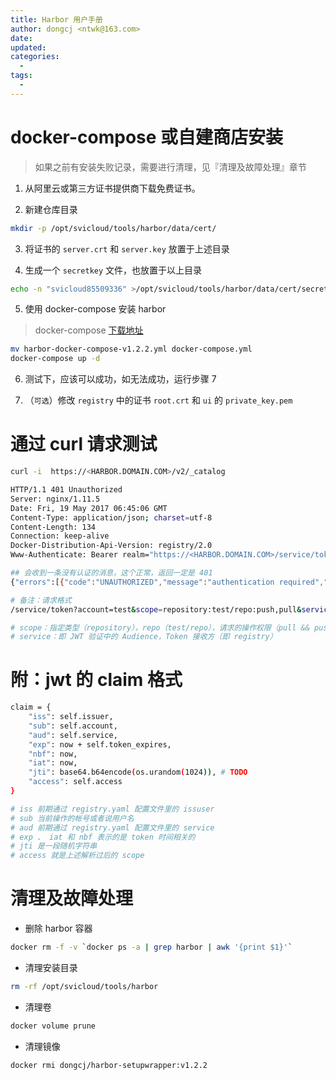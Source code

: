 ```yaml
---
title: Harbor 用户手册
author: dongcj <ntwk@163.com>
date: 
updated: 
categories: 
  - 
tags: 
  - 
---
```


# docker-compose 或自建商店安装
> 如果之前有安装失败记录，需要进行清理，见『清理及故障处理』章节

1. 从阿里云或第三方证书提供商下载免费证书。

2. 新建仓库目录

```bash
mkdir -p /opt/svicloud/tools/harbor/data/cert/
```

3. 将证书的 `server.crt` 和 `server.key` 放置于上述目录

4. 生成一个 `secretkey` 文件，也放置于以上目录

```bash
echo -n "svicloud85509336" >/opt/svicloud/tools/harbor/data/cert/secretkey
```

5. 使用 docker-compose 安装 harbor

> docker-compose [下载地址](http://download.svicloud.com/harbor-docker-compose-v1.2.2.yml)

```bash
mv harbor-docker-compose-v1.2.2.yml docker-compose.yml 
docker-compose up -d
```

6. 测试下，应该可以成功，如无法成功，运行步骤 7

7. （` 可选 `）修改 `registry` 中的证书 `root.crt` 和 `ui` 的 `private_key.pem`

# 通过 curl 请求测试
```bash
curl -i  https://<HARBOR.DOMAIN.COM>/v2/_catalog

HTTP/1.1 401 Unauthorized
Server: nginx/1.11.5
Date: Fri, 19 May 2017 06:45:06 GMT
Content-Type: application/json; charset=utf-8
Content-Length: 134
Connection: keep-alive
Docker-Distribution-Api-Version: registry/2.0
Www-Authenticate: Bearer realm="https://<HARBOR.DOMAIN.COM>/service/token",service="token-service",scope="registry:catalog:*"

## 会收到一条没有认证的消息，这个正常，返回一定是 401
{"errors":[{"code":"UNAUTHORIZED","message":"authentication required","detail":[{"Type":"registry","Name":"catalog","Action":"*"}]}]}

# 备注：请求格式
/service/token?account=test&scope=repository:test/repo:push,pull&service=token-service

# scope：指定类型（repository），repo（test/repo），请求的操作权限（pull && push）
# service：即 JWT 验证中的 Audience，Token 接收方（即 registry）
```

# 附：jwt 的 claim 格式
```bash
claim = {
    "iss": self.issuer,
    "sub": self.account,
    "aud": self.service,
    "exp": now + self.token_expires,
    "nbf": now,
    "iat": now,
    "jti": base64.b64encode(os.urandom(1024)), # TODO
    "access": self.access
}

# iss 前期通过 registry.yaml 配置文件里的 issuser
# sub 当前操作的帐号或者说用户名
# aud 前期通过 registry.yaml 配置文件里的 service
# exp 、 iat 和 nbf 表示的是 token 时间相关的
# jti 是一段随机字符串
# access 就是上述解析过后的 scope
```

# 清理及故障处理

  - 删除 harbor 容器

```bash
docker rm -f -v `docker ps -a | grep harbor | awk '{print $1}'`
```

  - 清理安装目录

```bash
rm -rf /opt/svicloud/tools/harbor
```
  - 清理卷

```bash
docker volume prune
```
  - 清理镜像

```bash
docker rmi dongcj/harbor-setupwrapper:v1.2.2
```

